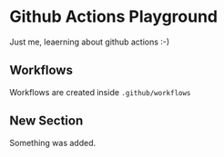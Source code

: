 # Github Actions Playground
Just me, leaerning about github actions :-)

## Workflows
Workflows are created inside `.github/workflows`


## New Section
Something was added.
